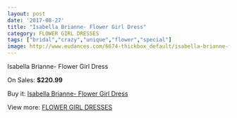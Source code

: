 ```yaml
---
layout: post
date: '2017-08-27'
title: "Isabella Brianne- Flower Girl Dress"
category: FLOWER GIRL DRESSES
tags: ["bridal","crazy","unique","flower","special"]
image: http://www.eudances.com/6674-thickbox_default/isabella-brianne-flower-girl-dress.jpg
---
```

Isabella Brianne- Flower Girl Dress

On Sales: **$220.99**
<a href="https://www.eudances.com/en/flower-girl-dresses/2467-isabella-brianne-flower-girl-dress.html"><amp-img layout="responsive" width="600" height="600" src="//www.eudances.com/6674-thickbox_default/isabella-brianne-flower-girl-dress.jpg" alt="Isabella Brianne- Flower Girl Dress 0" /></a>
<a href="https://www.eudances.com/en/flower-girl-dresses/2467-isabella-brianne-flower-girl-dress.html"><amp-img layout="responsive" width="600" height="600" src="//www.eudances.com/6679-thickbox_default/isabella-brianne-flower-girl-dress.jpg" alt="Isabella Brianne- Flower Girl Dress 1" /></a>
<a href="https://www.eudances.com/en/flower-girl-dresses/2467-isabella-brianne-flower-girl-dress.html"><amp-img layout="responsive" width="600" height="600" src="//www.eudances.com/6678-thickbox_default/isabella-brianne-flower-girl-dress.jpg" alt="Isabella Brianne- Flower Girl Dress 2" /></a>
<a href="https://www.eudances.com/en/flower-girl-dresses/2467-isabella-brianne-flower-girl-dress.html"><amp-img layout="responsive" width="600" height="600" src="//www.eudances.com/6677-thickbox_default/isabella-brianne-flower-girl-dress.jpg" alt="Isabella Brianne- Flower Girl Dress 3" /></a>
<a href="https://www.eudances.com/en/flower-girl-dresses/2467-isabella-brianne-flower-girl-dress.html"><amp-img layout="responsive" width="600" height="600" src="//www.eudances.com/6676-thickbox_default/isabella-brianne-flower-girl-dress.jpg" alt="Isabella Brianne- Flower Girl Dress 4" /></a>
<a href="https://www.eudances.com/en/flower-girl-dresses/2467-isabella-brianne-flower-girl-dress.html"><amp-img layout="responsive" width="600" height="600" src="//www.eudances.com/6675-thickbox_default/isabella-brianne-flower-girl-dress.jpg" alt="Isabella Brianne- Flower Girl Dress 5" /></a>

Buy it: [Isabella Brianne- Flower Girl Dress](https://www.eudances.com/en/flower-girl-dresses/2467-isabella-brianne-flower-girl-dress.html "Isabella Brianne- Flower Girl Dress")

View more: [FLOWER GIRL DRESSES](https://www.eudances.com/en/30-flower-girl-dresses "FLOWER GIRL DRESSES")